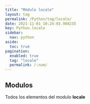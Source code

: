 ```yaml
---
title: "Módulo locale"
layout: tag
permalink: /Python/tag/locale/
date: 2021-11-01 10:24:03.980235
key: Python.locale
sidebar: 
  nav: python
aside: 
  toc: true
pagination: 
  enabled: true
  tag: "locale"
  permalink: /:num/
---
```


<h2>Modulos</h2>
Todos los elementos del modulo <strong>locale</strong>
